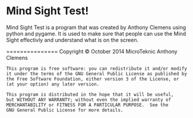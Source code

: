 Mind Sight Test!
===============

Mind Sight Test is a program that was created by Anthony Clemens using python and pygame. It is used to make sure that people can use the Mind Sight effectivly and understand what is on the screen.

===============
    Copyright © October 2014 MicroTeknic Anthony Clemens

    This program is free software: you can redistribute it and/or modify
    it under the terms of the GNU General Public License as published by
    the Free Software Foundation, either version 3 of the License, or
    (at your option) any later version.

    This program is distributed in the hope that it will be useful,
    but WITHOUT ANY WARRANTY; without even the implied warranty of
    MERCHANTABILITY or FITNESS FOR A PARTICULAR PURPOSE.  See the
    GNU General Public License for more details.
